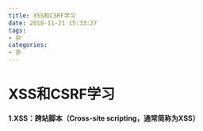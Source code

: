 ```yaml
---
title: XSS和CSRF学习
date: 2018-11-21 15:33:27
tags: 
- 杂
categories: 
- 杂
---
```


# XSS和CSRF学习

#### 1.XSS：跨站脚本（Cross-site scripting，通常简称为XSS）